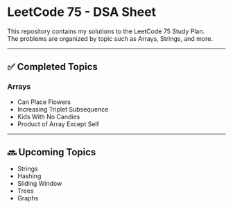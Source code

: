 # LeetCode 75 - DSA Sheet

This repository contains my solutions to the LeetCode 75 Study Plan.  
The problems are organized by topic such as Arrays, Strings, and more.

---

## ✅ Completed Topics

### Arrays
- Can Place Flowers  
- Increasing Triplet Subsequence  
- Kids With No Candies  
- Product of Array Except Self  

---

## 🔜 Upcoming Topics
- Strings  
- Hashing  
- Sliding Window  
- Trees  
- Graphs  

